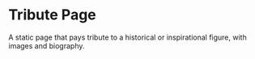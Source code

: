 # Tribute Page

A static page that pays tribute to a historical or inspirational figure, with images and biography.
